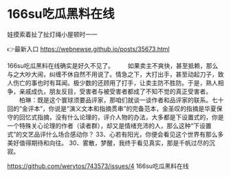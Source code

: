 # 166su吃瓜黑料在线
娃摸索着扯了扯灯绳小屋顿时一一

👉最新入口 https://webnewse.github.io/posts/35673.html

166su吃瓜黑料在线确实是好久不见了。
　　如果卖主不爽快，甚至抵赖，那么与之大吵大闹，纠缠不休自然不用说了。情急之下，大打出手，甚至动起刀子，致人伤亡的事也时有耳闻。极少数的还顾用了打手，让卖主防不胜防。于是，熟人相争，亲戚成仇，朋友反目，受害者与被受害者都成了不知不觉的真正受害者。
　　柏琳：既是这个寰球须要品评家，那咱们就谈一谈作者和品评家的联系。七十回的“金评本”，你说是“演义文本和指摘贯串”的完备范本，金圣叹的指摘是华夏保守的回忆式指摘，没有什么论理的，评介人物的办法，大多都是下设置式的，你是一个特殊关心论理的作者（读者群），却又是情绪充沛的人，那么这种“下设置式”的文艺品评什么场合感动你？
	33、心若有阳光，你便会看见这个世界有那么多美好值得期待和向往。
30、雾散，梦醒，我终于看见真实，那是千帆过尽的沉寂。

https://github.com/werytos/743573/issues/4
166su吃瓜黑料在线
